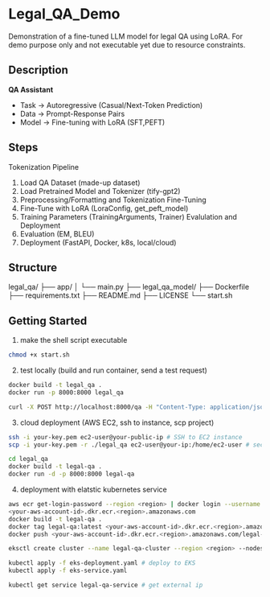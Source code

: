 # Legal_QA_Demo
Demonstration of a fine-tuned LLM model for legal QA using LoRA.
For demo purpose only and not executable yet due to resource constraints.

## Description
**QA Assistant**
- Task -> Autoregressive (Casual/Next-Token Prediction)
- Data -> Prompt-Response Pairs
- Model -> Fine-tuning with LoRA (SFT,PEFT)

## Steps
Tokenization Pipeline
1. Load QA Dataset (made-up dataset)
2. Load Pretrained Model and Tokenizer (tify-gpt2)
3. Preprocessing/Formatting and Tokenization
Fine-Tuning
4. Fine-Tune with LoRA (LoraConfig, get_peft_model)
5. Training Parameters (TrainingArguments, Trainer)
Evalulation and Deployment
6. Evaluation (EM, BLEU)
7. Deployment (FastAPI, Docker, k8s, local/cloud)

## Structure
legal_qa/
├── app/
│   └── main.py
├── legal_qa_model/
├── Dockerfile
├── requirements.txt
├── README.md
├── LICENSE
└── start.sh

## Getting Started 

1. make the shell script executable
```bash
chmod +x start.sh 
```
2. test locally (build and run container, send a test request)
```bash
docker build -t legal_qa .  
docker run -p 8000:8000 legal_qa

curl -X POST http://localhost:8000/qa -H "Content-Type: application/json" -d '{"question": "What is the penalty for perjury in California?"}'
```

3. cloud deployment (AWS EC2, ssh to instance, scp project)
```bash
ssh -i your-key.pem ec2-user@your-public-ip # SSH to EC2 instance
scp -i your-key.pem -r ./legal_qa ec2-user@your-ip:/home/ec2-user # security copy, clone

cd legal_qa
docker build -t legal-qa .
docker run -d -p 8000:8000 legal-qa
```

4. deployment with elatstic kubernetes service
```bash
aws ecr get-login-password --region <region> | docker login --username AWS --password-stdin # build and push docker image to GCR
<your-aws-account-id>.dkr.ecr.<region>.amazonaws.com
docker build -t legal-qa .
docker tag legal-qa:latest <your-aws-account-id>.dkr.ecr.<region>.amazonaws.com/legal-qa:latest
docker push <your-aws-account-id>.dkr.ecr.<region>.amazonaws.com/legal-qa:latest

eksctl create cluster --name legal-qa-cluster --region <region> --nodes 3 # create EKS clusters

kubectl apply -f eks-deployment.yaml # deploy to EKS
kubectl apply -f eks-service.yaml

kubectl get service legal-qa-service # get external ip
```
